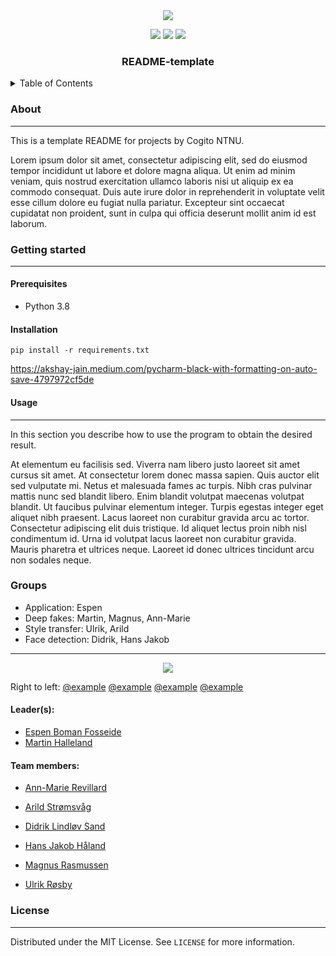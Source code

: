 <div id="top"></div>


<!--INSERT PICTURE REPRESENTATIVE OF PROJECT-->
<div align="center">
<img src="https://external-content.duckduckgo.com/iu/?u=https%3A%2F%2Ftse4.mm.bing.net%2Fth%3Fid%3DOIP.Khns8mi5ov-qN64yFABHmAHaE7%26pid%3DApi&f=1"></img>
</div>
<p align="center">
<a href="https://github.com/CogitoNTNU/README-template/blob/main/LICENSE" alt="LICENSE">
        <img src="https://img.shields.io/badge/license-MIT-green"></img></a>

<a href="" alt="platform">
        <img src="https://img.shields.io/badge/platform-linux%7Cwindows%7CmacOS-lightgrey"></img></a>
<a href="" alt="version">
        <img src="https://img.shields.io/badge/version-0.0.1-blue"></img></a>
</p>
<h3 align="center">README-template</h3>
<!-- TABLE OF CONTENTS -->
<details>
  <summary>Table of Contents</summary>
  <ol>
    <li>
      <a href="#about">About</a>
    </li>
    <li>
      <a href="#getting-started">Getting Started</a>
      <ul>
        <li><a href="#prerequisites">Prerequisites</a></li>
        <li><a href="#installation">Installation</a></li>
      </ul>
    </li>
    <li><a href="#usage">Usage</a></li>
   <li><a href="#team">Team</a></li>
    <li><a href="#license">License</a></li>
  </ol>
</details>

### About 
-----
This is a template README for projects by Cogito NTNU.   

Lorem ipsum dolor sit amet, consectetur adipiscing elit, sed do eiusmod tempor incididunt ut labore et dolore magna aliqua. Ut enim ad minim veniam, quis nostrud exercitation ullamco laboris nisi ut aliquip ex ea commodo consequat. Duis aute irure dolor in reprehenderit in voluptate velit esse cillum dolore eu fugiat nulla pariatur. Excepteur sint occaecat cupidatat non proident, sunt in culpa qui officia deserunt mollit anim id est laborum.
### Getting started
------

#### Prerequisites
 * Python 3.8
 
#### Installation

`pip install -r requirements.txt`

https://akshay-jain.medium.com/pycharm-black-with-formatting-on-auto-save-4797972cf5de

#### Usage
------
In this section you describe how to use the program to obtain the desired result.  

At elementum eu facilisis sed. Viverra nam libero justo laoreet sit amet cursus sit amet. At consectetur lorem donec massa sapien. Quis auctor elit sed vulputate mi. Netus et malesuada fames ac turpis. Nibh cras pulvinar mattis nunc sed blandit libero. Enim blandit volutpat maecenas volutpat blandit. Ut faucibus pulvinar elementum integer. Turpis egestas integer eget aliquet nibh praesent. Lacus laoreet non curabitur gravida arcu ac tortor. Consectetur adipiscing elit duis tristique. Id aliquet lectus proin nibh nisl condimentum id. Urna id volutpat lacus laoreet non curabitur gravida. Mauris pharetra et ultrices neque. Laoreet id donec ultrices tincidunt arcu non sodales neque.
### Groups
 * Application: Espen
 * Deep fakes: Martin, Magnus, Ann-Marie
 * Style transfer: Ulrik, Arild
 * Face detection: Didrik, Hans Jakob

------
<!--INSERT PICTURE OF TEAM-->
<div align="center">
<img src="https://cogito-ntnu.no/static/img/projects/erpokerpfpwekwpkerwer.png"></img>
</div>

Right to left: [@example](https://github.com/Jonrodtang)    [@example](https://github.com/Jonrodtang)    [@example](https://github.com/Jonrodtang)    [@example](https://github.com/Jonrodtang)  
#### Leader(s):
- [Espen Boman Fosseide](https://github.com/espenbfo)
- [Martin Halleland](https://github.com/Halleland)

#### Team members:
- [Ann-Marie Revillard](https://github.com/oddfjell)
-  [Arild Strømsvåg](https://github.com/Arild-Sromsvag)

-  [Didrik Lindløv Sand](https://github.com/didrik1812)
-  [Hans Jakob Håland](https://github.com/hansjhaland)

- [Magnus Rasmussen](https://github.com/pMag)
- [Ulrik Røsby](https://github.com/ulrik2204)

### License
------
Distributed under the MIT License. See `LICENSE` for more information.


